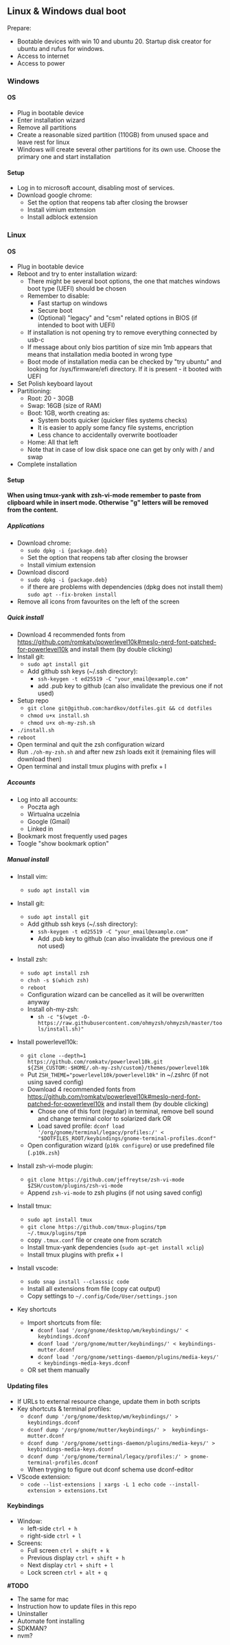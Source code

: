 ## Linux & Windows dual boot

Prepare:
- Bootable devices with win 10 and ubuntu 20. Startup disk creator for ubuntu and rufus for windows.
- Access to internet
- Access to power

### Windows

#### OS

- Plug in bootable device
- Enter installation wizard
- Remove all partitions
- Create a reasonable sized partition (110GB) from unused space and leave rest for linux
- Windows will create several other partitions for its own use. Choose the primary one and start installation

#### Setup

- Log in to microsoft account, disabling most of services.
- Download google chrome:
  - Set the option that reopens tab after closing the browser
  - Install vimium extension
  - Install adblock extension

### Linux

#### OS

- Plug in bootable device
- Reboot and try to enter installation wizard:
  - There might be several boot options, the one that matches windows boot type (UEFI) should be chosen
  - Remember to disable:
    - Fast startup on windows
    - Secure boot
    - (Optional) "legacy" and "csm" related options in BIOS (if intended to boot with UEFI)
  - If installation is not opening try to remove everything connected by usb-c
  - If message about only bios partition of size min 1mb appears that means that installation media booted in wrong type
  - Boot mode of installation media can be checked by "try ubuntu" and looking for /sys/firmware/efi directory. If it is present - it booted with UEFI
- Set Polish keyboard layout
- Partitioning:
  - Root: 20 - 30GB
  - Swap: 16GB (size of RAM)
  - Boot: 1GB, worth creating as:
    - System boots quicker (quicker files systems checks)
    - It is easier to apply some fancy file systems, encription
    - Less chance to accidentally overwrite bootloader
  - Home: All that left
  - Note that in case of low disk space one can get by only with / and swap
- Complete installation

#### Setup
**When using tmux-yank with zsh-vi-mode remember to paste from clipboard while in insert mode. Otherwise "g" letters will be removed from the content.**
##### Applications

- Download chrome:
  - `sudo dpkg -i {package.deb}`
  - Set the option that reopens tab after closing the browser
  - Install vimium extension
- Download discord
  - `sudo dpkg -i {package.deb}`
  - if there are problems with dependencies (dpkg does not install them) `sudo apt --fix-broken install`
- Remove all icons from favourites on the left of the screen

##### Quick install

- Download 4 recommended fonts from https://github.com/romkatv/powerlevel10k#meslo-nerd-font-patched-for-powerlevel10k and install them (by double clicking)
- Install git:
  - `sudo apt install git`
  - Add github ssh keys (~/.ssh directory):
    - `ssh-keygen -t ed25519 -C "your_email@example.com"`
    - add .pub key to github (can also invalidate the previous one if not used)
- Setup repo
  - `git clone git@github.com:hardkov/dotfiles.git && cd dotfiles`
  - `chmod u+x install.sh`
  - `chmod u+x oh-my-zsh.sh`
- `./install.sh`
- `reboot`
- Open terminal and quit the zsh configuration wizard
- Run `./oh-my-zsh.sh` and after new zsh loads exit it (remaining files will download then)
- Open terminal and install tmux plugins with prefix + I

##### Accounts

- Log into all accounts:
  - Poczta agh
  - Wirtualna uczelnia
  - Google (Gmail)
  - Linked in
- Bookmark most frequently used pages
- Toogle "show bookmark option"

##### Manual install

- Install vim:
  - `sudo apt install vim`

- Install git:
  - `sudo apt install git`
  - Add github ssh keys (~/.ssh directory):
    - `ssh-keygen -t ed25519 -C "your_email@example.com"`
    - Add .pub key to github (can also invalidate the previous one if not used)

- Install zsh:
  - `sudo apt install zsh`
  - `chsh -s $(which zsh)`
  - `reboot`
  - Configuration wizard can be cancelled as it will be overwritten anyway
  - Install oh-my-zsh:
    - `sh -c "$(wget -O- https://raw.githubusercontent.com/ohmyzsh/ohmyzsh/master/tools/install.sh)"`

- Install powerlevel10k:
  - `git clone --depth=1 https://github.com/romkatv/powerlevel10k.git ${ZSH_CUSTOM:-$HOME/.oh-my-zsh/custom}/themes/powerlevel10k`
  - Put `ZSH_THEME="powerlevel10k/powerlevel10k"` in ~/.zshrc (if not using saved config)
  - Download 4 recommended fonts from https://github.com/romkatv/powerlevel10k#meslo-nerd-font-patched-for-powerlevel10k and install them (by double clicking)
    - Chose one of this font (regular) in terminal, remove bell sound and change terminal color to solarized dark OR
    - Load saved profile: `dconf load '/org/gnome/terminal/legacy/profiles:/' < "$DOTFILES_ROOT/keybindings/gnome-terminal-profiles.dconf"`
  - Open configuration wizard (`p10k configure`) or use predefined file (`.p10k.zsh`)

- Install zsh-vi-mode plugin:
  - `git clone https://github.com/jeffreytse/zsh-vi-mode $ZSH/custom/plugins/zsh-vi-mode`
  - Append `zsh-vi-mode` to zsh plugins (if not using saved config)

- Install tmux:
  - `sudo apt install tmux`
  - `git clone https://github.com/tmux-plugins/tpm ~/.tmux/plugins/tpm`
  - copy `.tmux.conf` file or create one from scratch
  - Install tmux-yank dependencies (`sudo apt-get install xclip`)
  - Install tmux plugins with prefix + I

- Install vscode:
  - `sudo snap install --classsic code`
  - Install all extensions from file (copy cat output)
  - Copy settings to `~/.config/Code/User/settings.json`

- Key shortcuts
  - Import shortcuts from file:
    - `dconf load '/org/gnome/desktop/wm/keybindings/' < keybindings.dconf`
    - `dconf load '/org/gnome/mutter/keybindings/' < keybindings-mutter.dconf`
    - `dconf load '/org/gnome/settings-daemon/plugins/media-keys/' < keybindings-media-keys.dconf`
  - OR set them manually

#### Updating files
- If URLs to external resource change, update them in both scripts
- Key shortcuts & terminal profiles:
  - `dconf dump '/org/gnome/desktop/wm/keybindings/' > keybindings.dconf`
  - `dconf dump '/org/gnome/mutter/keybindings/' >  keybindings-mutter.dconf`
  - `dconf dump '/org/gnome/settings-daemon/plugins/media-keys/' >  keybindings-media-keys.dconf`
  - `dconf dump '/org/gnome/terminal/legacy/profiles:/' > gnome-terminal-profiles.dconf`
  - When tryging to figure out dconf schema use dconf-editor
- VScode extension:
  - `code --list-extensions | xargs -L 1 echo code --install-extension > extensions.txt`

#### Keybindings

- Window:
  - left-side `ctrl + h`
  - right-side `ctrl + l`
- Screens:
  - Full screen `ctrl + shift + k`
  - Previous display `ctrl + shift + h`
  - Next display `ctrl + shift + l`
  - Lock screen `ctrl + alt + q`

**#TODO**
- The same for mac
- Instruction how to update files in this repo
- Uninstaller
- Automate font installing
- SDKMAN?
- nvm?


